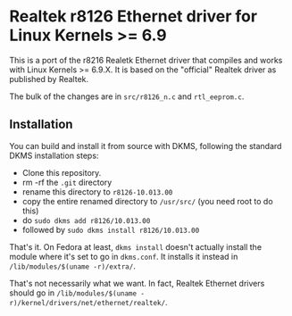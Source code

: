 # Realtek r8126 Ethernet driver for Linux Kernels >= 6.9

This is a port of the r8216 Realetk Ethernet driver that compiles and works with Linux Kernels >= 6.9.X.
It is based on the "official" Realtek driver as published by Realtek.

The bulk of the changes are in `src/r8126_n.c` and `rtl_eeprom.c`.

## Installation

You can build and install it from source with DKMS, following the standard DKMS installation steps:
  - Clone this repository.
  - rm -rf the `.git` directory
  - rename this directory to `r8126-10.013.00`
  - copy the entire renamed directory to `/usr/src/` (you need root to do this)
  - do `sudo dkms add r8126/10.013.00`
  - followed by `sudo dkms install r8126/10.013.00`

That's it. On Fedora at least, `dkms install` doesn't actually install the module where it's set to go in
`dkms.conf`. It installs it instead in `/lib/modules/$(uname -r)/extra/`.

That's not necessarily what we want. In fact, Realtek Ethernet drivers should go in
`/lib/modules/$(uname -r)/kernel/drivers/net/ethernet/realtek/`.
